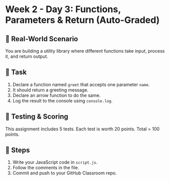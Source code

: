 # Week 2 - Day 3: Functions, Parameters & Return (Auto-Graded)

## 🧠 Real-World Scenario
You are building a utility library where different functions take input, process it, and return output.

## 🎯 Task
1. Declare a function named `greet` that accepts one parameter `name`.
2. It should return a greeting message.
3. Declare an arrow function to do the same.
4. Log the result to the console using `console.log`.

## 🧪 Testing & Scoring
This assignment includes 5 tests. Each test is worth 20 points. Total = 100 points.

## 🚀 Steps
1. Write your JavaScript code in `script.js`.
2. Follow the comments in the file.
3. Commit and push to your GitHub Classroom repo.
